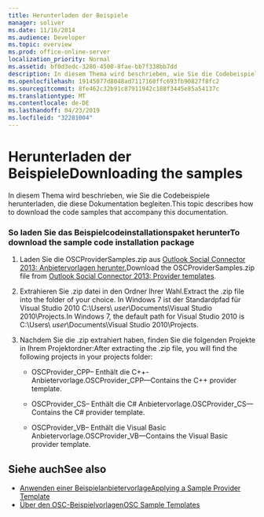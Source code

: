 ```yaml
---
title: Herunterladen der Beispiele
manager: soliver
ms.date: 11/16/2014
ms.audience: Developer
ms.topic: overview
ms.prod: office-online-server
localization_priority: Normal
ms.assetid: bf0d3edc-3280-4500-8fae-bb7f338bb7dd
description: In diesem Thema wird beschrieben, wie Sie die Codebeispiele herunterladen, die diese Dokumentation begleiten.
ms.openlocfilehash: 19145077d8048ad7117160ffc693fb90827f8fc2
ms.sourcegitcommit: 8fe462c32b91c87911942c188f3445e85a54137c
ms.translationtype: MT
ms.contentlocale: de-DE
ms.lasthandoff: 04/23/2019
ms.locfileid: "32281004"
---
```

# <a name="downloading-the-samples"></a><span data-ttu-id="ce69b-103">Herunterladen der Beispiele</span><span class="sxs-lookup"><span data-stu-id="ce69b-103">Downloading the samples</span></span>

<span data-ttu-id="ce69b-104">In diesem Thema wird beschrieben, wie Sie die Codebeispiele herunterladen, die diese Dokumentation begleiten.</span><span class="sxs-lookup"><span data-stu-id="ce69b-104">This topic describes how to download the code samples that accompany this documentation.</span></span>
  
### <a name="to-download-the-sample-code-installation-package"></a><span data-ttu-id="ce69b-105">So laden Sie das Beispielcodeinstallationspaket herunter</span><span class="sxs-lookup"><span data-stu-id="ce69b-105">To download the sample code installation package</span></span>

1. <span data-ttu-id="ce69b-106">Laden Sie die OSCProviderSamples.zip aus [Outlook Social Connector 2013: Anbietervorlagen herunter.](https://code.msdn.microsoft.com/Outlook-Social-Connector-73fd8d2c)</span><span class="sxs-lookup"><span data-stu-id="ce69b-106">Download the OSCProviderSamples.zip file from [Outlook Social Connector 2013: Provider templates](https://code.msdn.microsoft.com/Outlook-Social-Connector-73fd8d2c).</span></span>
    
2. <span data-ttu-id="ce69b-107">Extrahieren Sie .zip datei in den Ordner Ihrer Wahl.</span><span class="sxs-lookup"><span data-stu-id="ce69b-107">Extract the .zip file into the folder of your choice.</span></span> <span data-ttu-id="ce69b-108">In Windows 7 ist der Standardpfad für Visual Studio 2010 C:\Users\ _user_\Documents\Visual Studio 2010\Projects.</span><span class="sxs-lookup"><span data-stu-id="ce69b-108">In Windows 7, the default path for Visual Studio 2010 is C:\Users\ _user_\Documents\Visual Studio 2010\Projects.</span></span>
    
3. <span data-ttu-id="ce69b-109">Nachdem Sie die .zip extrahiert haben, finden Sie die folgenden Projekte in Ihrem Projektordner:</span><span class="sxs-lookup"><span data-stu-id="ce69b-109">After extracting the .zip file, you will find the following projects in your projects folder:</span></span>
    
   - <span data-ttu-id="ce69b-110">OSCProvider_CPP– Enthält die C++-Anbietervorlage.</span><span class="sxs-lookup"><span data-stu-id="ce69b-110">OSCProvider_CPP—Contains the C++ provider template.</span></span>
    
   - <span data-ttu-id="ce69b-111">OSCProvider_CS– Enthält die C# Anbietervorlage.</span><span class="sxs-lookup"><span data-stu-id="ce69b-111">OSCProvider_CS—Contains the C# provider template.</span></span>
    
   - <span data-ttu-id="ce69b-112">OSCProvider_VB– Enthält die Visual Basic Anbietervorlage.</span><span class="sxs-lookup"><span data-stu-id="ce69b-112">OSCProvider_VB—Contains the Visual Basic provider template.</span></span>
    
## <a name="see-also"></a><span data-ttu-id="ce69b-113">Siehe auch</span><span class="sxs-lookup"><span data-stu-id="ce69b-113">See also</span></span>

- [<span data-ttu-id="ce69b-114">Anwenden einer Beispielanbietervorlage</span><span class="sxs-lookup"><span data-stu-id="ce69b-114">Applying a Sample Provider Template</span></span>](applying-a-sample-provider-template.md)
- [<span data-ttu-id="ce69b-115">Über den OSC-Beispielvorlagen</span><span class="sxs-lookup"><span data-stu-id="ce69b-115">OSC Sample Templates</span></span>](osc-sample-templates.md)

